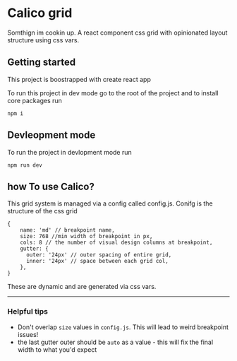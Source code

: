 # Calico grid

Somthign im cookin up.
A react component css grid with opinionated layout structure using css vars.

## Getting started

This project is boostrapped with create react app

To run this project in dev mode go to the root of the project and to install core packages run

```
npm i
```

## Devleopment mode

To run the project in devlopment mode run

```
npm run dev
```

## how To use Calico?

This grid system is managed via a config called config.js. Conifg is the structure of the css grid

```
{
    name: 'md' // breakpoint name,
    size: 768 //min width of breakpoint in px,
    cols: 8 // the number of visual design columns at breakpoint,
    gutter: {
      outer: '24px' // outer spacing of entire grid,
      inner: '24px' // space between each grid col,
    },
}
```

These are dynamic and are generated via css vars.

---

### Helpful tips

- Don't overlap `size` values in `config.js`. This will lead to weird breakpoint issues!
- the last gutter outer should be `auto` as a value - this will fix the final width to what you'd expect
